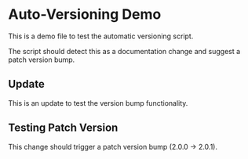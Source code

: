 # Auto-Versioning Demo

This is a demo file to test the automatic versioning script.

The script should detect this as a documentation change and suggest a patch version bump.

## Update

This is an update to test the version bump functionality.

## Testing Patch Version

This change should trigger a patch version bump (2.0.0 → 2.0.1).
